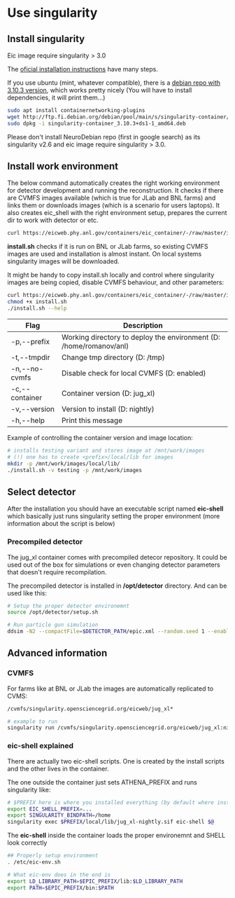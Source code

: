 # Use singularity


## Install singularity


Eic image require singularity \> 3.0

The [oficial installation instructions](https://sylabs.io/guides/3.0/user-guide/installation.html) have many steps.

If you use ubuntu (mint, whatever compatible), there is a
[debian repo with 3.10.3 version](https://packages.debian.org/source/sid/singularity-container),
which works pretty nicely (You will have to install dependencies, it will print them\...)

```bash
sudo apt install containernetworking-plugins
wget http://ftp.fi.debian.org/debian/pool/main/s/singularity-container/singularity-container_3.10.3+ds1-1_amd64.deb
sudo dpkg -i singularity-container_3.10.3+ds1-1_amd64.deb
```

Please don\'t install NeuroDebian repo (first in google search) as its singularity v2.6
and eic image require singularity \> 3.0.

## Install work environment

The below command automatically creates the right working environment
for detector development and running the reconstruction. It checks if
there are CVMFS images available (which is true for JLab and BNL farms)
and links them or downloads images (which is a scenario for users
laptops). It also creates eic\_shell with the right environment setup,
prepares the current dir to work with detector or etc.

```bash
curl https://eicweb.phy.anl.gov/containers/eic_container/-/raw/master/install.sh | bash
```

**install.sh** checks if it is run on BNL or JLab farms, so existing
CVMFS images are used and installation is almost instant. On local
systems singularity images will be downloaded.

It might be handy to copy install.sh locally and control where
singularity images are being copied, disable CVMFS behaviour, and other
parameters:

```bash
curl https://eicweb.phy.anl.gov/containers/eic_container/-/raw/master/install.sh
chmod +x install.sh
./install.sh --help
```

| Flag            | Description                                                        |
|-----------------|--------------------------------------------------------------------|
| -p,\--prefix    | Working directory to deploy the environment (D: /home/romanov/anl) |
| -t,\--tmpdir    | Change tmp directory (D: /tmp)                                     |
| -n,\--no-cvmfs  | Disable check for local CVMFS (D: enabled)                         |
| -c,\--container | Container version (D: jug\_xl)                                     |
| -v,\--version   | Version to install (D: nightly)                                    |
| -h,\--help      | Print this message                                                 |

Example of controlling the container version and image location:

```bash
# installs testing variant and stores image at /mnt/work/images
# (!) one has to create <prefix>/local/lib for images
mkdir -p /mnt/work/images/local/lib/
./install.sh -v testing -p /mnt/work/images
```

## Select detector

After the installation you should have an executable script named
**eic-shell** which basically just runs singularity setting the proper
environment (more information about the script is below)

### Precompiled detector

The jug\_xl container comes with precompiled detecor repository. It
could be used out of the box for simulations or even changing detector
parameters that doesn\'t require recompilation.

The precompiled detector is installed in **/opt/detector** directory.
And can be used like this:

```bash
# Setup the proper detector environemnt
source /opt/detector/setup.sh

# Run particle gun simulation
ddsim -N2 --compactFile=$DETECTOR_PATH/epic.xml --random.seed 1 --enableGun --gun.energy 2*GeV --gun.thetaMin 0*deg --gun.thetaMax 90*deg --gun.distribution uniform --outputFile ~/test.root
```


## Advanced information


### CVMFS

For farms like at BNL or JLab the images are automatically replicated to
CVMS:

```bash
/cvmfs/singularity.opensciencegrid.org/eicweb/jug_xl*

# example to run
singularity run /cvmfs/singularity.opensciencegrid.org/eicweb/jug_xl:nightly
```

### eic-shell explained

There are actually two eic-shell scripts. One is created by the install
scripts and the other lives in the container.

The one outside the container just sets ATHENA\_PREFIX and runs
singularity like:

```bash
# $PREFIX here is where you installed everything (by default where install.sh executed)
export EIC_SHELL_PREFIX=...
export SINGULARITY_BINDPATH=/home
singularity exec $PREFIX/local/lib/jug_xl-nightly.sif eic-shell $@
```

The **eic-shell** inside the container loads the proper environemnt and
SHELL look correctly

```bash
## Properly setup environment
. /etc/eic-env.sh

# What eic-env does in the end is
export LD_LIBRARY_PATH=$EPIC_PREFIX/lib:$LD_LIBRARY_PATH
export PATH=$EPIC_PREFIX/bin:$PATH
```
